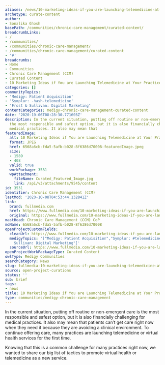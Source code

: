 ```yaml
---
aliases: /news/10-marketing-ideas-if-you-are-launching-telemedicine-at-your-practice
archetype: curate-content
author:
- Sonalika Ghosh
basePath: /communities/chronic-care-management/curated-content/
breadcrumbLinks:
- /
- /communities/
- /communities/chronic-care-management/
- /communities/chronic-care-management/curated-content
- '#'
breadcrumbs:
- Home
- Communities
- Chronic Care Management (CCM)
- Curated Content
- 10 Marketing Ideas if You are Launching Telemedicine at Your Practice
categories: []
communityTopics:
- 'Medigy: Patient Acquisition'
- 'Symplur: -hash-telemedicine'
- 'Frost & Sullivan: Digital Marketing'
contentCategories: medigy-chronic-care-management-curated-content
date: '2020-10-06T08:28:30.771603Z'
description: In the current situation, putting off routine or non-emergent care is
  the most responsible and safest option, but it is also financially challenging for
  medical practices. It also may mean that
featuredImage:
  alt: 10 Marketing Ideas if You are Launching Telemedicine at Your Practice
  format: JPEG
  href: 6568a6cb-fda5-5afb-b028-8f6386d70008-featuredImage.jpeg
  size:
  - 1589
  - 408
  valid: true
  workPackage: 3531
  wpAttachment:
    fileName: Curated_Featured_Image.jpg
    link: /api/v3/attachments/9545/content
id: 3531
identifier: Chronic Care Management (CCM)
lastMod: '2020-10-08T04:53:44.132841Z'
link:
  brand: fullmedia.com
  href: https://www.fullmedia.com/10-marketing-ideas-if-you-are-launching-telemedicine-at-your-practice
  original: https://www.fullmedia.com/10-marketing-ideas-if-you-are-launching-telemedicine-at-your-practice
mastHead: Chronic Care Management (CCM) CoP
mdName: 6568a6cb-fda5-5afb-b028-8f6386d70008
openProjectCustomFields:
  cleanUrl: https://www.fullmedia.com/10-marketing-ideas-if-you-are-launching-telemedicine-at-your-practice
  medigyTopics: '["Medigy: Patient Acquisition","Symplur: #telemedicine","Frost &
    Sullivan: Digital Marketing"]'
  sourceUrl: https://www.fullmedia.com/10-marketing-ideas-if-you-are-launching-telemedicine-at-your-practice
openProjectWorkPackageType: Curated Content
owlType: Medigy Communities
searchCategory: News
slug: fullmedia-10-marketing-ideas-if-you-are-launching-telemedicine-at-your-practice
source: open-project-curations
status: ''
sub: brief
tags:
- news
title: 10 Marketing Ideas if You are Launching Telemedicine at Your Practice
type: communities/medigy-chronic-care-management
---
```


<p>In the current situation, putting off routine or non-emergent care is the most responsible and safest option, but it is also financially challenging for medical practices. It also may mean that patients can’t get care right now when they need it because they are avoiding a clinical environment. To continue offering care, many practices are launching telemedicine or virtual health services for the first time.</p><p>Knowing that this is a common challenge for many practices right now, we wanted to share our big list of tactics to promote virtual health or telemedicine as a new service.</p>